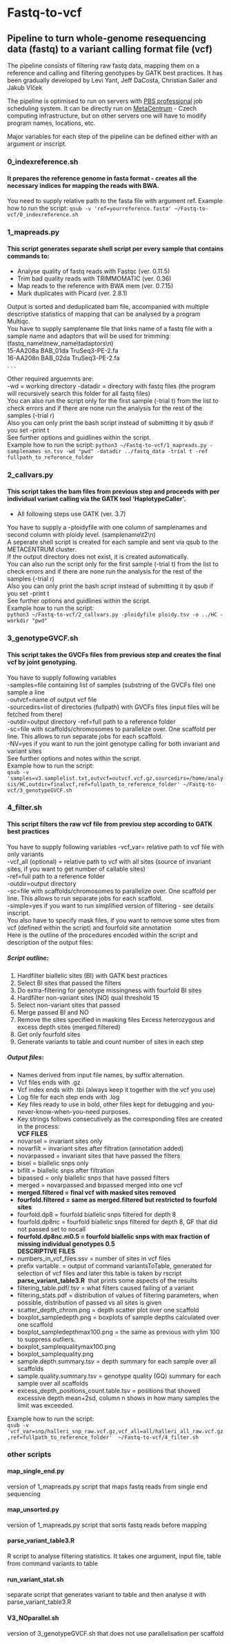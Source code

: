 # Fastq-to-vcf


## Pipeline to turn whole-genome resequencing data (fastq) to a variant calling format file (vcf)

The pipeline consists of filtering raw fastq data, mapping them on a reference and calling and filtering genotypes by GATK best practices.
It has been gradually developed by Levi Yant, Jeff DaCosta, Christian Sailer and Jakub Vlček 

The pipeline is optimised to run on servers with [PBS professional](https://www.altair.com/pbs-works-documentation/) job scheduling system. It can be directly run on [MetaCentrum](https://metavo.metacentrum.cz/en/about/index.html) - Czech computing infrastructure, but on other servers one will have to modify program names, locations, etc.

Major variables for each step of the pipeline can be defined either with an argument or inscript.

### 0_indexreference.sh
#### It prepares the reference genome in fasta format - creates all the necessary indices for mapping the reads with BWA.

You need to supply relative path to the fasta file with argument ref. 
Example how to run the script: `qsub -v 'ref=yourreference.fasta' ~/Fastq-to-vcf/0_indexreference.sh`

### 1_mapreads.py
#### This script generates separate shell script per every sample that contains commands to: 
- Analyse quality of fastq reads with Fastqc (ver. 0.11.5)
- Trim bad quality reads with TRIMMOMATIC (ver. 0.36) 
- Map reads to the reference with BWA mem (ver. 0.7.15)
- Mark duplicates with Picard (ver. 2.8.1)

Output is sorted and deduplicated bam file, accompanied with multiple descriptive statistics of mapping that can be analysed by a program Multiqc.  
You have to supply samplename file that links name of a fastq file with a sample name and adaptors that will be used for trimming:  
(fastq_name\tnew_name\tadaptors\n)  
15-AA208a	BAB_01da	TruSeq3-PE-2.fa  
16-AA208n	BAB_02da	TruSeq3-PE-2.fa  
.	.	.  

Other required arguemnts are:  
-wd = working directory 
-datadir = directory with fastq files (the program will recursively search this folder for all fastq files)  
You can also run the script only for the first sample (-trial t) from the list to check errors and if there are none run the analysis for the rest of the samples (-trial r)  
Also you can only print the bash script instead of submitting it by qsub if you set -print t  
See further options and guidlines within the script.  
Example how to run the script: 
`python3 ~/Fastq-to-vcf/1_mapreads.py -samplenames sn.tsv -wd "pwd" -datadir ../fastq_data -trial t -ref fullpath_to_reference_folder`

### 2_callvars.py
#### This script takes the bam files from previous step and proceeds with per individual variant calling via the GATK tool 'HaplotypeCaller'.
- All following steps use GATK (ver. 3.7)
 
You have to supply a -ploidyfile with one column of samplenames and second column with ploidy level. (samplename\t2\n)  
A seperate shell script is created for each sample and sent via qsub to the METACENTRUM cluster.   
If the output directory does not exist, it is created automatically.  
You can also run the script only for the first sample (-trial t) from the list to check errors and if there are none run the analysis for the rest of the samples (-trial r)  
Also you can only print the bash script instead of submitting it by qsub if you set -print t  
See further options and guidlines within the script.  
Example how to run the script:  
`python3 ~/Fastq-to-vcf/2_callvars.py -ploidyfile ploidy.tsv -o ../HC -workdir "pwd"`

### 3_genotypeGVCF.sh
#### This script takes the GVCFs files from previous step and creates the final vcf by joint genotyping.
You have to supply following variables  
-samples=file containing list of samples (substring of the GVCFs file) one sample a line  
-outvcf=name of output vcf file  
-sourcedirs=list of directories (fullpath) with GVCFs files (input files will be fetched from there)  
-outdir=output directory 
-ref=full path to a reference folder  
-sc=file with scaffolds/chromosomes to parallelize over. One scaffold per line. This allows to run separate jobs for each scaffold.  
-NV=yes if you want to run the joint genotype calling for both invariant and variant sites  
See further options and notes within the script.  
Example how to run the script:  
`qsub -v 'samples=v3.samplelist.txt,outvcf=outvcf.vcf.gz,sourcedirs=/home/analysis/HC,outdir=finalvcf,ref=fullpath_to_reference_folder' ~/Fastq-to-vcf/3_genotypeGVCF.sh`

### 4_filter.sh
#### This script filters the raw vcf file from previou step according to GATK best practices
You have to supply following variables
-vcf_var= relative path to vcf file with only variants  
-vcf_all (optional) = relative path to vcf with all sites (source of invariant sites, if you want to get number of callable sites)  
-ref=full path to a reference folder  
-outdir=output directory  
-sc=file with scaffolds/chromosomes to parallelize over. One scaffold per line. This allows to run separate jobs for each scaffold.  
-simple=yes if you want to run simplified version of filtering - see details inscript.  
You also have to specify mask files, if you want to remove some sites from vcf (defined within the script) and fourfold site annotation  
Here is the outline of the procedures encoded within the script and description of the output files:  
##### Script outline:
1. Hardfilter biallelic sites (BI) with GATK best practices 
2. Select BI sites that passed the filters
3. Do extra-filtering for genotype missingness with fourfold BI sites
4. Hardfilter non-variant sites (NO) qual threshold 15
5. Select non-variant sites that passed
6. Merge passed BI and NO 
7. Remove the sites specified in masking files Excess heterozygous and excess depth sites (merged.filtered)
8. Get only fourfold sites 
9. Generate variants to table and count number of sites in each step
##### Output files:
- Names derived from input file names, by suffix alternation.
- Vcf files ends with .gz
- Vcf index ends with .tbi (always keep it together with the vcf you use)
- Log file for each step ends with .log
- Key files ready to use in bold, other files kept for debugging and you-never-know-when-you-need purposes.
- Key strings follows consecutively as the corresponding files are created in the process:  
**VCF FILES** 
- novarsel = invariant sites only
- novarfilt = invariant sites after filtration (annotation added)
- novarpassed = invariant sites that have passed the filters
- bisel = biallelic snps only
- bifilt = biallelic snps after filtration
- bipassed = only biallelic snps that have passed filters
- merged = novarpassed and bipassed merged into one vcf 
- **merged.filtered = final vcf with masked sites removed**
- **fourfold.filtered = same as merged.filtered but restricted to fourfold sites**
- fourfold.dp8 = fourfold biallelic snps filtered for depth 8
- fourfold.dp8nc = fourfold biallelic snps filtered for depth 8, GF that did not passed set to nocall
- **fourfold.dp8nc.m0.5 = fourfold biallelic snps with max fraction of missing individual genotypes 0.5**  
**DESCRIPTIVE FILES**
- numbers_in_vcf_files.ssv = number of sites in vcf files
- prefix vartable. = output of command variantsToTable, generated for selection of vcf files and later this table is taken by rscript **parse_variant_table3.R**  that prints some aspects of the results
- filtering_table.pdf/.tsv = what filters caused failing of a variant
- filtering_stats.pdf = distribution of values of filtering parameters, when possible, distribution of passed vs all sites is given
- scatter_depth_chrom.png = depth scatter plot over one scaffold
- boxplot_sampledepth.png = boxplots of sample depths calculated over one scaffold
- boxplot_sampledepthmax100.png = the same as previous with ylim 100 to suppress outliers.
- boxplot_samplequalitymax100.png
- boxplot_samplequality.png
- sample.depth.summary.tsv = depth summary for each sample over all scaffolds
- sample.quality.summary.tsv = genotype quality (GQ) summary for each sample over all scaffolds
- excess_depth_positions_count.table.tsv = positions that showed excessive depth mean+2sd, column n shows in how many samples the limit was exceeded.

Example how to run the script:  
`qsub -v 'vcf_var=snp/halleri_snp_raw.vcf.gz,vcf_all=all/halleri_all_raw.vcf.gz,ref=fullpath_to_reference_folder'  ~/Fastq-to-vcf/4_filter.sh`

### other scripts

#### map_single_end.py
version of 1_mapreads.py script that maps fastq reads from single end sequencing
#### map_unsorted.py
version of 1_mapreads.py script that sorts fastq reads before mapping
#### parse_variant_table3.R
R script to analyse filtering statistics.
It takes one argument, input file, table from command variants to table
#### run_variant_stat.sh
separate script that generates variant to table and then analyse it with parse_variant_table3.R
#### V3_NOparallel.sh
version of 3_genotypeGVCF.sh that does not use parallelisation per scaffold 


